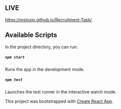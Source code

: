 ## LIVE

 https://mstosio.github.io/Recruitment-Task/

## Available Scripts

In the project directory, you can run:

##### `npm start`

Runs the app in the development mode.<br>

##### `npm test`

Launches the test runner in the interactive watch mode.<br>

This project was bootstrapped with [Create React App](https://github.com/facebook/create-react-app).

